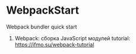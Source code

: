 # WebpackStart
Webpack bundler quick start

1) Webpack: сборка JavaScript модулей
   tutorial: https://ifmo.su/webpack-tutorial
